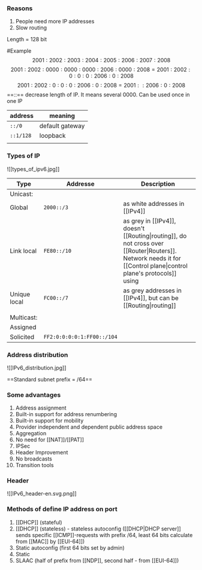 ### Reasons
1) People need more IP addresses
2) Slow routing

Length = 128 bit

#Example 
$$2001:2002:2003:2004:2005:2006:2007:2008$$$$2001:2002:0000:0000:0000:2006:0000:2008=2001:2002:0:0:0:2006:0:2008$$
$$2001:2002:0:0:0:2006:0:2008= 2001::2006:0:2008$$
==::== decrease length of IP. It means several $0000$. Can be used once in one IP


| address   | meaning         |
| --------- | --------------- |
| `::/0`    | default gateway |
| `::1/128` | loopback        |
|           |                 |

### Types of IP
![[types_of_ipv6.jpg]]


| Type         | Addresse                   | Description                                                                                                                                                       |
| ------------ | -------------------------- | ----------------------------------------------------------------------------------------------------------------------------------------------------------------- |
| Unicast:     |                            |                                                                                                                                                                   |
| Global       | `2000::/3`                 | as white addresses in [[IPv4]]                                                                                                                                    |
| Link local   | `FE80::/10`                | as grey in [[IPv4]], doesn't [[Routing\|routing]], do not cross over [[Router\|Routers]]. Network needs it for [[Control plane\|control plane's protocols]] using |
| Unique local | `FC00::/7`                 | as grey addresses in [[IPv4]], but can be [[Routing\|routing]]                                                                                                    |
|              |                            |                                                                                                                                                                   |
| Multicast:   |                            |                                                                                                                                                                   |
| Assigned     |                            |                                                                                                                                                                   |
| Solicited    | `FF2:0:0:0:0:1:FF00::/104` |                                                                                                                                                                   |

### Address distribution
![[IPv6_distribution.jpg]]

==Standard subnet prefix = /64==

### Some advantages
1) Address assignment
2) Built-in support for address renumbering
3) Built-in support for mobility
4) Provider independent and dependent public address space
5) Aggregation
6) No need for [[NAT]]/[[PAT]]
7) IPSec
8) Header Improvement
9) No broadcasts
10) Transition tools

### Header 
![[IPv6_header-en.svg.png]]

### Methods of define IP address on port
1) [[DHCP]] (stateful)
2) [[DHCP]] (stateless)  - stateless autoconfig ([[DHCP|DHCP server]] sends specific [[ICMP]]-requests with prefix /64, least 64 bits calculate from [[MAC]] by [[EUI-64]])
3) Static autoconfig (first 64 bits set by admin)
4) Static
5) SLAAC (half of prefix from [[NDP]], second half - from [[EUI-64]])


